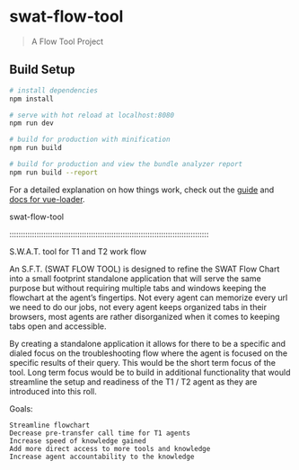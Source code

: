 # swat-flow-tool

> A Flow Tool Project

## Build Setup

``` bash
# install dependencies
npm install

# serve with hot reload at localhost:8080
npm run dev

# build for production with minification
npm run build

# build for production and view the bundle analyzer report
npm run build --report
```

For a detailed explanation on how things work, check out the [guide](http://vuejs-templates.github.io/webpack/) and [docs for vue-loader](http://vuejs.github.io/vue-loader).

swat-flow-tool

::::::::::::::::::::::::::::::::::::::::::::::::::::::::::::::::::::::::::::::::::::::::

S.W.A.T. tool for T1 and T2 work flow

An S.F.T. (SWAT FLOW TOOL) is designed to refine the SWAT Flow Chart into a small footprint standalone application that will serve the same purpose but without requiring multiple tabs and windows keeping the flowchart at the agent’s fingertips. Not every agent can memorize every url we need to do our jobs, not every agent keeps organized tabs in their browsers, most agents are rather disorganized when it comes to keeping tabs open and accessible.

By creating a standalone application it allows for there to be a specific and dialed focus on the troubleshooting flow where the agent is focused on the specific results of their query. This would be the short term focus of the tool. Long term focus would be to build in additional functionality that would streamline the setup and readiness of the T1 / T2 agent as they are introduced into this roll.

Goals:

    Streamline flowchart
    Decrease pre-transfer call time for T1 agents
    Increase speed of knowledge gained
    Add more direct access to more tools and knowledge
    Increase agent accountability to the knowledge
